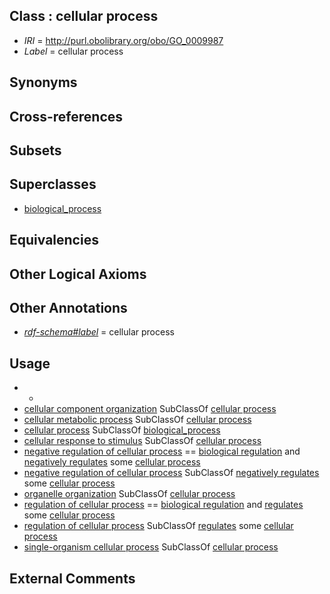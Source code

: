 
## Class : cellular process

 * *IRI* = http://purl.obolibrary.org/obo/GO_0009987
 * *Label* = cellular process

## Synonyms


## Cross-references


## Subsets


## Superclasses

 * [biological_process](../../GO/50/GO_0008150.md)

## Equivalencies


## Other Logical Axioms


## Other Annotations

 * *[rdf-schema#label](../../el/rdf-schema#label.md)* = cellular process

## Usage

 * -
 * [cellular component organization](../../GO/43/GO_0016043.md) SubClassOf [cellular process](../../GO/87/GO_0009987.md)
 * [cellular metabolic process](../../GO/37/GO_0044237.md) SubClassOf [cellular process](../../GO/87/GO_0009987.md)
 * [cellular process](../../GO/87/GO_0009987.md) SubClassOf [biological_process](../../GO/50/GO_0008150.md)
 * [cellular response to stimulus](../../GO/16/GO_0051716.md) SubClassOf [cellular process](../../GO/87/GO_0009987.md)
 * [negative regulation of cellular process](../../GO/23/GO_0048523.md) == [biological regulation](../../GO/07/GO_0065007.md) and [negatively regulates](../../RO/12/RO_0002212.md) some [cellular process](../../GO/87/GO_0009987.md)
 * [negative regulation of cellular process](../../GO/23/GO_0048523.md) SubClassOf [negatively regulates](../../RO/12/RO_0002212.md) some [cellular process](../../GO/87/GO_0009987.md)
 * [organelle organization](../../GO/96/GO_0006996.md) SubClassOf [cellular process](../../GO/87/GO_0009987.md)
 * [regulation of cellular process](../../GO/94/GO_0050794.md) == [biological regulation](../../GO/07/GO_0065007.md) and [regulates](../../RO/11/RO_0002211.md) some [cellular process](../../GO/87/GO_0009987.md)
 * [regulation of cellular process](../../GO/94/GO_0050794.md) SubClassOf [regulates](../../RO/11/RO_0002211.md) some [cellular process](../../GO/87/GO_0009987.md)
 * [single-organism cellular process](../../GO/63/GO_0044763.md) SubClassOf [cellular process](../../GO/87/GO_0009987.md)

## External Comments

